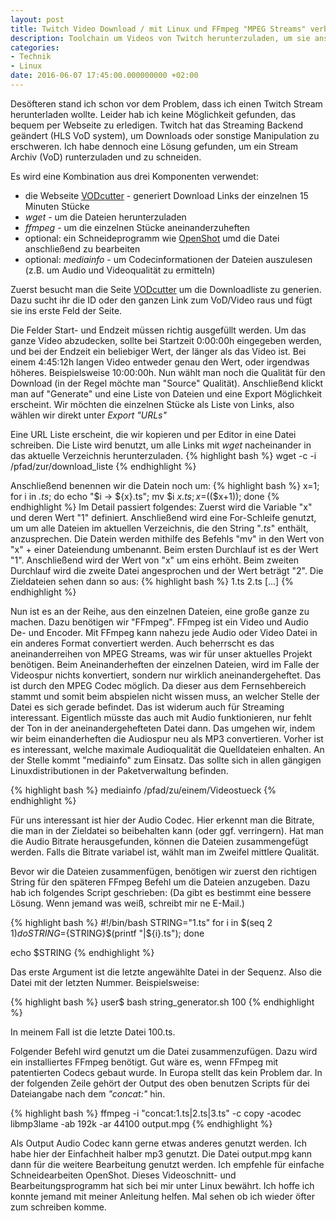 ```yaml
---
layout: post
title: Twitch Video Download / mit Linux und FFmpeg "MPEG Streams" verbinden
description: Toolchain um Videos von Twitch herunterzuladen, um sie anschließend zu konvertieren.
categories:
- Technik
- Linux
date: 2016-06-07 17:45:00.000000000 +02:00
---
```

Desöfteren stand ich schon vor dem Problem, dass ich einen Twitch Stream herunterladen wollte. Leider hab ich keine Möglichkeit gefunden, das bequem per Webseite zu erledigen. Twitch hat das Streaming Backend geändert (HLS VoD system), um Downloads oder sonstige Manipulation zu erschweren. Ich habe dennoch eine Lösung gefunden, um ein Stream Archiv (VoD) runterzuladen und zu schneiden. 

Es wird eine Kombination aus drei Komponenten verwendet:

* die Webseite [VODcutter](ttp://twitch.center/vodcutter) - generiert Download Links der einzelnen 15 Minuten Stücke
* *wget* - um die Dateien herunterzuladen
* *ffmpeg* - um die einzelnen Stücke aneinanderzuheften
* optional: ein Schneideprogramm wie [OpenShot](http://openshot.org/) umd die Datei anschließend zu bearbeiten
* optional: *mediainfo* - um Codecinformationen der Dateien auszulesen (z.B. um Audio und Videoqualität zu ermitteln)


Zuerst besucht man die Seite [VODcutter](ttp://twitch.center/vodcutter) um die Downloadliste zu generien. Dazu sucht ihr die ID oder den ganzen Link zum VoD/Video raus und fügt sie ins erste Feld der Seite.

Die Felder Start- und Endzeit müssen richtig ausgefüllt werden. Um das ganze Video abzudecken, sollte bei Startzeit 0:00:00h eingegeben werden, und bei der Endzeit ein beliebiger Wert, der länger als das Video ist. Bei einem 4:45:12h langen Video entweder genau den Wert, oder irgendwas höheres. Beispielsweise 10:00:00h.
Nun wählt man noch die Qualität für den Download (in der Regel möchte man "Source" Qualität).
Anschließend klickt man auf "Generate" und eine Liste von Dateien und eine Export Möglichkeit erscheint. Wir möchten die einzelnen Stücke als Liste von Links, also wählen wir direkt unter *Export* *"URLs"*

Eine URL Liste erscheint, die wir kopieren und per Editor in eine Datei schreiben. Die Liste wird benutzt, um alle Links mit *wget* nacheinander in das aktuelle Verzeichnis herunterzuladen.
{% highlight bash %}
wget -c -i /pfad/zur/download_liste
{% endhighlight %}

Anschließend benennen wir die Datein noch um:
{% highlight bash %}
x=1; for i in *.ts*; do echo "$i -> ${x}.ts"; mv $i ${x}.ts; x=$(($x+1)); done
{% endhighlight %}
Im Detail passiert folgendes:
Zuerst wird die Variable "x" und deren Wert "1" definiert. Anschließend wird eine For-Schleife genutzt, um um alle Dateien im aktuellen Verzeichnis, die den String "*.ts*" enthält, anzusprechen. Die Datein werden mithilfe des Befehls "mv" in den Wert von "x" + einer Dateiendung umbenannt. Beim ersten Durchlauf ist es der Wert "1". Anschließend wird der Wert von "x" um eins erhöht. Beim zweiten Durchlauf wird die zweite Datei angesprochen und der Wert beträgt "2".
Die Zieldateien sehen dann so aus:
{% highlight bash %}
1.ts
2.ts
[...]
{% endhighlight %}

Nun ist es an der Reihe, aus den einzelnen Dateien, eine große ganze zu machen. Dazu benötigen wir "FFmpeg". FFmpeg ist ein Video und Audio De- und Encoder. Mit FFmpeg kann nahezu jede Audio oder Video Datei in ein anderes Format convertiert werden. Auch beherrscht es das aneinanderreihen von MPEG Streams, was wir für unser aktuelles Projekt benötigen. Beim Aneinanderheften der einzelnen Dateien, wird im Falle der Videospur nichts konvertiert, sondern nur wirklich aneinandergeheftet. Das ist durch den MPEG Codec möglich. Da dieser aus dem Fernsehbereich stammt und somit beim abspielen nicht wissen muss, an welcher Stelle der Datei es sich gerade befindet. Das ist widerum auch für Streaming interessant. Eigentlich müsste das auch mit Audio funktionieren, nur fehlt der Ton in der aneinandergehefteten Datei dann. Das umgehen wir, indem wir beim einanderheften die Audiospur neu als MP3 convertieren. Vorher ist es interessant, welche maximale Audioqualität die Quelldateien enhalten. An der Stelle kommt "mediainfo" zum Einsatz. Das sollte sich in allen gängigen Linuxdistributionen in der Paketverwaltung befinden. 

{% highlight bash %}
mediainfo /pfad/zu/einem/Videostueck
{% endhighlight %}

Für uns interessant ist hier der Audio Codec.
Hier erkennt man die Bitrate, die man in der Zieldatei so beibehalten kann (oder ggf. verringern).
Hat man die Audio Bitrate herausgefunden, können die Dateien zusammengefügt werden. Falls die Bitrate variabel ist, wählt man im Zweifel mittlere Qualität. 

Bevor wir die Dateien zusammenfügen, benötigen wir zuerst den richtigen String für den späteren FFmpeg Befehl um die Dateien anzugeben.
Dazu hab ich folgendes Script geschrieben:
(Da gibt es bestimmt eine bessere Lösung. Wenn jemand was weiß, schreibt mir ne E-Mail.)

{% highlight bash %}
#!/bin/bash
STRING="1.ts"
for i in $(seq 2 $1)
do
    STRING=${STRING}$(printf "|${i}.ts");
done

echo $STRING
{% endhighlight %}

Das erste Argument ist die letzte angewählte Datei in der Sequenz. Also die Datei mit der letzten Nummer.
Beispielsweise:

{% highlight bash %}
user$ bash string_generator.sh 100
{% endhighlight %}
 
In meinem Fall ist die letzte Datei 100.ts.

Folgender Befehl wird genutzt um die Datei zusammenzufügen. Dazu wird ein installiertes FFmpeg benötigt. Gut wäre es, wenn FFmpeg mit patentierten Codecs gebaut wurde. In Europa stellt das kein Problem dar. In der folgenden Zeile gehört der Output des oben benutzen Scripts für dei Dateiangabe nach dem *"concat:"* hin.

{% highlight bash %}
ffmpeg -i "concat:1.ts|2.ts|3.ts" -c copy -acodec libmp3lame -ab 192k -ar 44100 output.mpg
{% endhighlight %}

Als Output Audio Codec kann gerne etwas anderes genutzt werden. Ich habe hier der Einfachheit halber mp3 genutzt.
Die Datei output.mpg kann dann für die weitere Bearbeitung genutzt werden. Ich empfehle für einfache Schneidearbeiten OpenShot. Dieses Videoschnitt- und Bearbeitungsprogramm hat sich bei mir unter Linux bewährt. 
Ich hoffe ich konnte jemand mit meiner Anleitung helfen. 
Mal sehen ob ich wieder öfter zum schreiben komme.
